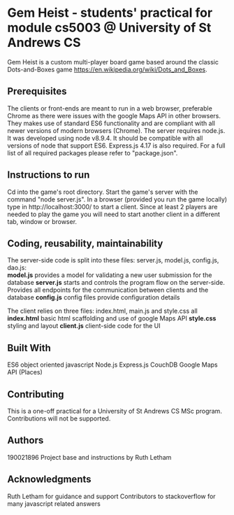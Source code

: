 # Gem Heist - students' practical for module cs5003 @ University of St Andrews CS
Gem Heist is a custom multi-player board game based around the classic Dots-and-Boxes game https://en.wikipedia.org/wiki/Dots_and_Boxes.

## Prerequisites
The clients or front-ends are meant to run in a web browser, preferable Chrome as there were issues with the google Maps API in other browsers. They makes use of standard ES6 functionality and are compliant with all newer versions of modern browsers (Chrome).
The server requires node.js. It was developed using node v8.9.4. It should be compatible with all versions of node that support ES6.
Express.js 4.17 is also required.
For a full list of all required packages please refer to "package.json".

## Instructions to run
Cd into the game's root directory. Start the game's server with the command "node server.js".
In a browser (provided you run the game locally) type in http://localhost:3000/ to start a client. Since at least 2 players are needed to play the game you will need to start another client in a different tab, window or browser.

## Coding, reusability, maintainability
The server-side code is split into these files: server.js, model.js, config.js, dao.js:  
**model.js** provides a model for validating a new user submission for the database
**server.js** starts and controls the program flow on the server-side. Provides all endpoints for the communication between clients and the database
**config.js** config files provide configuration details 

The client relies on three files: index.html, main.js and style.css all 
**index.html** basic html scaffolding and use of google Maps API
**style.css** styling and layout 
**client.js** client-side code for the UI

## Built With
ES6 object oriented javascript
Node.js
Express.js
CouchDB
Google Maps API (Places)

## Contributing
This is a one-off practical for a University of St Andrews CS MSc program. Contributions will not be supported.

## Authors
190021896
Project base and instructions by Ruth Letham

## Acknowledgments
Ruth Letham for guidance and support
Contributors to stackoverflow for many javascript related answers
